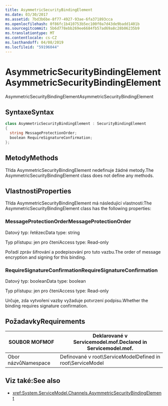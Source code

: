 ```yaml
---
title: AsymmetricSecurityBindingElement
ms.date: 03/30/2017
ms.assetid: 7bd3b6be-8f77-4927-93ae-6fa371893cca
ms.openlocfilehash: 0f86fc1b410753b5ec100f0a7d43de9badd1401b
ms.sourcegitcommit: 5b6d778ebb269ee6684fb57ad69a8c28b06235b9
ms.translationtype: MT
ms.contentlocale: cs-CZ
ms.lasthandoff: 04/08/2019
ms.locfileid: "59196044"
---
```

# <a name="asymmetricsecuritybindingelement"></a><span data-ttu-id="05e39-102">AsymmetricSecurityBindingElement</span><span class="sxs-lookup"><span data-stu-id="05e39-102">AsymmetricSecurityBindingElement</span></span>
<span data-ttu-id="05e39-103">AsymmetricSecurityBindingElement</span><span class="sxs-lookup"><span data-stu-id="05e39-103">AsymmetricSecurityBindingElement</span></span>  
  
## <a name="syntax"></a><span data-ttu-id="05e39-104">Syntaxe</span><span class="sxs-lookup"><span data-stu-id="05e39-104">Syntax</span></span>  
  
```csharp
class AsymmetricSecurityBindingElement : SecurityBindingElement  
{  
  string MessageProtectionOrder;  
  boolean RequireSignatureConfirmation;  
};  
```  
  
## <a name="methods"></a><span data-ttu-id="05e39-105">Metody</span><span class="sxs-lookup"><span data-stu-id="05e39-105">Methods</span></span>  
 <span data-ttu-id="05e39-106">Třída AsymmetricSecurityBindingElement nedefinuje žádné metody.</span><span class="sxs-lookup"><span data-stu-id="05e39-106">The AsymmetricSecurityBindingElement class does not define any methods.</span></span>  
  
## <a name="properties"></a><span data-ttu-id="05e39-107">Vlastnosti</span><span class="sxs-lookup"><span data-stu-id="05e39-107">Properties</span></span>  
 <span data-ttu-id="05e39-108">Třída AsymmetricSecurityBindingElement má následující vlastnosti:</span><span class="sxs-lookup"><span data-stu-id="05e39-108">The AsymmetricSecurityBindingElement class has the following properties:</span></span>  
  
### <a name="messageprotectionorder"></a><span data-ttu-id="05e39-109">MessageProtectionOrder</span><span class="sxs-lookup"><span data-stu-id="05e39-109">MessageProtectionOrder</span></span>  
 <span data-ttu-id="05e39-110">Datový typ: řetězec</span><span class="sxs-lookup"><span data-stu-id="05e39-110">Data type: string</span></span>  
  
 <span data-ttu-id="05e39-111">Typ přístupu: jen pro čtení</span><span class="sxs-lookup"><span data-stu-id="05e39-111">Access type: Read-only</span></span>  
  
 <span data-ttu-id="05e39-112">Pořadí zpráv šifrování a podepisování pro tuto vazbu.</span><span class="sxs-lookup"><span data-stu-id="05e39-112">The order of message encryption and signing for this binding.</span></span>  
  
### <a name="requiresignatureconfirmation"></a><span data-ttu-id="05e39-113">RequireSignatureConfirmation</span><span class="sxs-lookup"><span data-stu-id="05e39-113">RequireSignatureConfirmation</span></span>  
 <span data-ttu-id="05e39-114">Datový typ: boolean</span><span class="sxs-lookup"><span data-stu-id="05e39-114">Data type: boolean</span></span>  
  
 <span data-ttu-id="05e39-115">Typ přístupu: jen pro čtení</span><span class="sxs-lookup"><span data-stu-id="05e39-115">Access type: Read-only</span></span>  
  
 <span data-ttu-id="05e39-116">Určuje, zda vytvoření vazby vyžaduje potvrzení podpisu.</span><span class="sxs-lookup"><span data-stu-id="05e39-116">Whether the binding requires signature confirmation.</span></span>  
  
## <a name="requirements"></a><span data-ttu-id="05e39-117">Požadavky</span><span class="sxs-lookup"><span data-stu-id="05e39-117">Requirements</span></span>  
  
|<span data-ttu-id="05e39-118">SOUBOR MOF</span><span class="sxs-lookup"><span data-stu-id="05e39-118">MOF</span></span>|<span data-ttu-id="05e39-119">Deklarované v Servicemodel.mof.</span><span class="sxs-lookup"><span data-stu-id="05e39-119">Declared in Servicemodel.mof.</span></span>|  
|---------|-----------------------------------|  
|<span data-ttu-id="05e39-120">Obor názvů</span><span class="sxs-lookup"><span data-stu-id="05e39-120">Namespace</span></span>|<span data-ttu-id="05e39-121">Definované v root\ServiceModel</span><span class="sxs-lookup"><span data-stu-id="05e39-121">Defined in root\ServiceModel</span></span>|  
  
## <a name="see-also"></a><span data-ttu-id="05e39-122">Viz také:</span><span class="sxs-lookup"><span data-stu-id="05e39-122">See also</span></span>

- <xref:System.ServiceModel.Channels.AsymmetricSecurityBindingElement>
